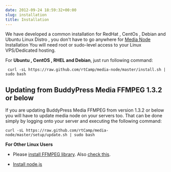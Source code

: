 ```yaml
---
date: 2012-09-24 18:59:32+00:00
slug: installation
title: Installation
---
```


We have developed a common installation for RedHat , CentOs , Debian and Ubuntu Linux Distro , you don't have to go anywhere for [Media Node](https://rtcamp.com/media-node/) Installation
You will need root or sudo-level access to your Linux VPS/Dedicated hosting.




For **Ubuntu , CentOS , RHEL and Debian**, just run following command:

    
     curl -sL https://raw.github.com/rtCamp/media-node/master/install.sh | sudo bash




## Updating from BuddyPress Media FFMPEG 1.3.2 or below


If you are updating BuddyPress Media FFMPEG from version 1.3.2 or below you will have to update media node on your servers too. That can be done simply by logging onto your server and executing the following command:

    
    curl -sL https://raw.github.com/rtCamp/media-node/master/setup/update.sh | sudo bash









**For Other Linux Users**



	
  * Please [install FFMPEG library](http://ffmpeg.org/trac/ffmpeg/wiki). Also [check this](http://ffmpeginstaller.com/).

	
  * [Install node.js](http://howtonode.org/how-to-install-nodejs)



